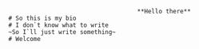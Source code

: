                                         **Hello there**
    # So this is my bio
    # I don`t know what to write
    ~So I`ll just write something~
    # Welcome
